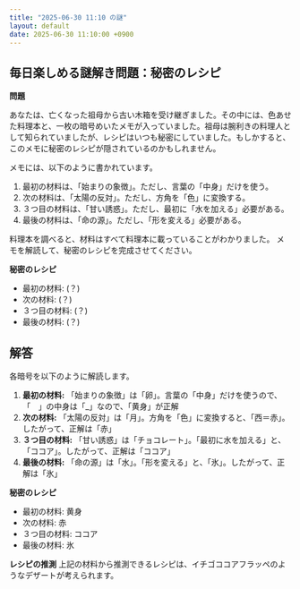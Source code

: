 ```yaml
---
title: "2025-06-30 11:10 の謎"
layout: default
date: 2025-06-30 11:10:00 +0900
---
```

## 毎日楽しめる謎解き問題：秘密のレシピ

**問題**

あなたは、亡くなった祖母から古い木箱を受け継ぎました。その中には、色あせた料理本と、一枚の暗号めいたメモが入っていました。祖母は腕利きの料理人として知られていましたが、レシピはいつも秘密にしていました。もしかすると、このメモに秘密のレシピが隠されているのかもしれません。

メモには、以下のように書かれています。

1.  最初の材料は、「始まりの象徴」。ただし、言葉の「中身」だけを使う。
2.  次の材料は、「太陽の反対」。ただし、方角を「色」に変換する。
3.  ３つ目の材料は、「甘い誘惑」。ただし、最初に「水を加える」必要がある。
4.  最後の材料は、「命の源」。ただし、「形を変える」必要がある。

料理本を調べると、材料はすべて料理本に載っていることがわかりました。
メモを解読して、秘密のレシピを完成させてください。

**秘密のレシピ**

*   最初の材料: (？)
*   次の材料: (？)
*   ３つ目の材料: (？)
*   最後の材料: (？)

## 解答

各暗号を以下のように解読します。

1.  **最初の材料:** 「始まりの象徴」は「卵」。言葉の「中身」だけを使うので、「　」の中身は「_」なので、「黄身」が正解
2.  **次の材料:** 「太陽の反対」は「月」。方角を「色」に変換すると、「西＝赤」。したがって、正解は「赤」
3.  **３つ目の材料:** 「甘い誘惑」は「チョコレート」。「最初に水を加える」と、「ココア」。したがって、正解は「ココア」
4.  **最後の材料:** 「命の源」は「水」。「形を変える」と、「氷」。したがって、正解は「氷」

**秘密のレシピ**

*   最初の材料: 黄身
*   次の材料: 赤
*   ３つ目の材料: ココア
*   最後の材料: 氷

**レシピの推測**
上記の材料から推測できるレシピは、イチゴココアフラッペのようなデザートが考えられます。
